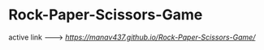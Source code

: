 # Rock-Paper-Scissors-Game

active link --->  *https://manav437.github.io/Rock-Paper-Scissors-Game/*
